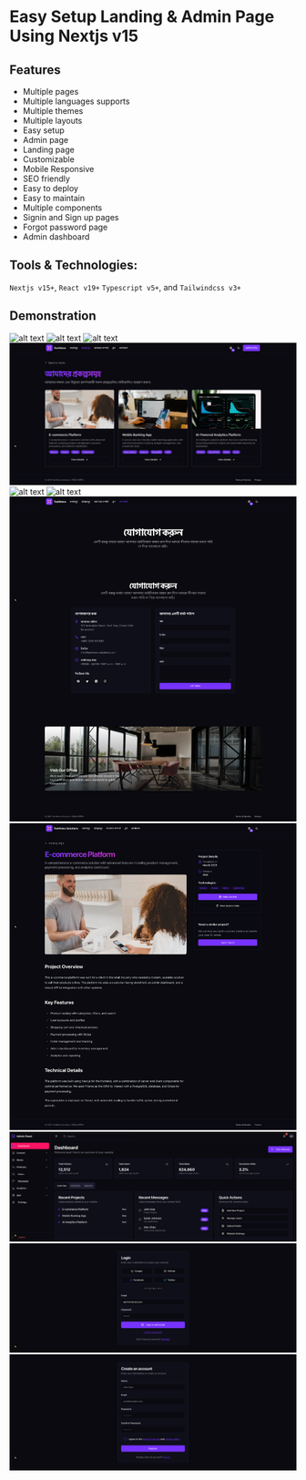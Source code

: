 
# Easy Setup Landing & Admin Page Using Nextjs v15

## Features
- Multiple pages
- Multiple languages supports
- Multiple themes
- Multiple layouts
- Easy setup
- Admin page
- Landing page
- Customizable
- Mobile Responsive
- SEO friendly
- Easy to deploy
- Easy to maintain
- Multiple components
- Signin and Sign up pages
- Forgot password page
- Admin dashboard

## Tools & Technologies:

`Nextjs v15+`, `React v19+` `Typescript v5+`, and `Tailwindcss v3+`

## Demonstration  

![alt text](assets/P0.png)
![alt text](assets/P1.png)
![alt text](assets/P2.png)
![alt text](assets/P3.png)
![alt text](assets/P4.png)
![alt text](assets/P5.png)
![alt text](assets/P6.png)
![alt text](assets/P7.png)
![alt text](assets/P8.png)
![alt text](assets/P9.png)
![alt text](assets/P10.png)
